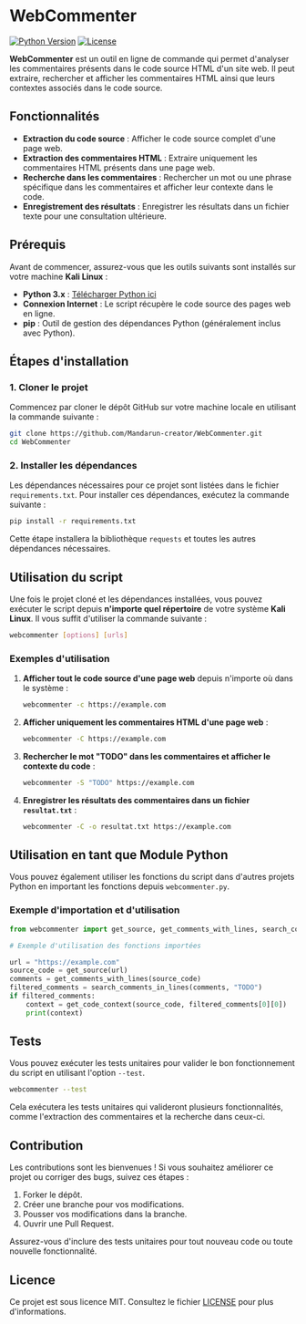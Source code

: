 
# WebCommenter

[![Python Version](https://img.shields.io/badge/python-3.x-blue.svg)](https://www.python.org/downloads/)
[![License](https://img.shields.io/badge/license-MIT-green.svg)](LICENSE)

**WebCommenter** est un outil en ligne de commande qui permet d'analyser les commentaires présents dans le code source HTML d'un site web. Il peut extraire, rechercher et afficher les commentaires HTML ainsi que leurs contextes associés dans le code source.

## Fonctionnalités

- **Extraction du code source** : Afficher le code source complet d'une page web.
- **Extraction des commentaires HTML** : Extraire uniquement les commentaires HTML présents dans une page web.
- **Recherche dans les commentaires** : Rechercher un mot ou une phrase spécifique dans les commentaires et afficher leur contexte dans le code.
- **Enregistrement des résultats** : Enregistrer les résultats dans un fichier texte pour une consultation ultérieure.

## Prérequis

Avant de commencer, assurez-vous que les outils suivants sont installés sur votre machine **Kali Linux** :

- **Python 3.x** : [Télécharger Python ici](https://www.python.org/downloads/)
- **Connexion Internet** : Le script récupère le code source des pages web en ligne.
- **pip** : Outil de gestion des dépendances Python (généralement inclus avec Python).

## Étapes d'installation

### 1. Cloner le projet

Commencez par cloner le dépôt GitHub sur votre machine locale en utilisant la commande suivante :

```bash
git clone https://github.com/Mandarun-creator/WebCommenter.git
cd WebCommenter
```

### 2. Installer les dépendances

Les dépendances nécessaires pour ce projet sont listées dans le fichier `requirements.txt`. Pour installer ces dépendances, exécutez la commande suivante :

```bash
pip install -r requirements.txt
```

Cette étape installera la bibliothèque `requests` et toutes les autres dépendances nécessaires.

## Utilisation du script

Une fois le projet cloné et les dépendances installées, vous pouvez exécuter le script depuis **n'importe quel répertoire** de votre système **Kali Linux**. Il vous suffit d'utiliser la commande suivante :

```bash
webcommenter [options] [urls]
```

### Exemples d'utilisation

1. **Afficher tout le code source d'une page web** depuis n'importe où dans le système :

   ```bash
   webcommenter -c https://example.com
   ```

2. **Afficher uniquement les commentaires HTML d'une page web** :

   ```bash
   webcommenter -C https://example.com
   ```

3. **Rechercher le mot "TODO" dans les commentaires et afficher le contexte du code** :

   ```bash
   webcommenter -S "TODO" https://example.com
   ```

4. **Enregistrer les résultats des commentaires dans un fichier `resultat.txt`** :

   ```bash
   webcommenter -C -o resultat.txt https://example.com
   ```

## Utilisation en tant que Module Python

Vous pouvez également utiliser les fonctions du script dans d'autres projets Python en important les fonctions depuis `webcommenter.py`.

### Exemple d'importation et d'utilisation

```python
from webcommenter import get_source, get_comments_with_lines, search_comments_in_lines, get_code_context

# Exemple d'utilisation des fonctions importées

url = "https://example.com"
source_code = get_source(url)
comments = get_comments_with_lines(source_code)
filtered_comments = search_comments_in_lines(comments, "TODO")
if filtered_comments:
    context = get_code_context(source_code, filtered_comments[0][0])
    print(context)
```

## Tests

Vous pouvez exécuter les tests unitaires pour valider le bon fonctionnement du script en utilisant l'option `--test`.

```bash
webcommenter --test
```

Cela exécutera les tests unitaires qui valideront plusieurs fonctionnalités, comme l'extraction des commentaires et la recherche dans ceux-ci.

## Contribution

Les contributions sont les bienvenues ! Si vous souhaitez améliorer ce projet ou corriger des bugs, suivez ces étapes :

1. Forker le dépôt.
2. Créer une branche pour vos modifications.
3. Pousser vos modifications dans la branche.
4. Ouvrir une Pull Request.

Assurez-vous d'inclure des tests unitaires pour tout nouveau code ou toute nouvelle fonctionnalité.

## Licence

Ce projet est sous licence MIT. Consultez le fichier [LICENSE](LICENSE) pour plus d'informations.
